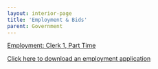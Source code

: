 ```yaml
---
layout: interior-page
title: 'Employment & Bids'
parent: Government
---
```


[Employment: Clerk 1, Part Time](https://storage.googleapis.com/static.rutherford-nj.com/finance/Employment/2017Clerk-TypistJobAnnouncement.pdf)


[Click here to download an employment application](http://static.rutherford-nj.com/borough-clerk/permits-licenses/Employment%20Application.pdf)
